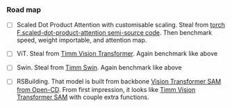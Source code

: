 ### Road map
- [ ] Scaled Dot Product Attention with customisable scaling. Steal from [torch F.scaled-dot-product-attention semi-source code](https://pytorch.org/docs/stable/generated/torch.nn.functional.scaled_dot_product_attention.html#torch.nn.functional.scaled_dot_product_attention). Then benchmark speed, weight importable, and attention map.
- [ ] ViT. Steal from [Timm Vision Transformer](https://github.com/huggingface/pytorch-image-models/blob/main/timm/models/vision_transformer.py). Again benchmark like above
- [ ] Swin. Steal from [Timm Swin](https://github.com/huggingface/pytorch-image-models/blob/main/timm/models/swin_transformer.py). Again benchmark like above
- [ ] RSBuilding. That model is built from backbone [Vision Transformer SAM from Open-CD](https://github.com/Meize0729/RSBuilding/blob/main/opencd/models/backbones/vit_sam_normal.py). From first impression, it looks like [Timm Vision Transformer SAM](https://github.com/Meize0729/RSBuilding/blob/main/opencd/models/backbones/vit_sam_normal.py) with couple extra functions.

